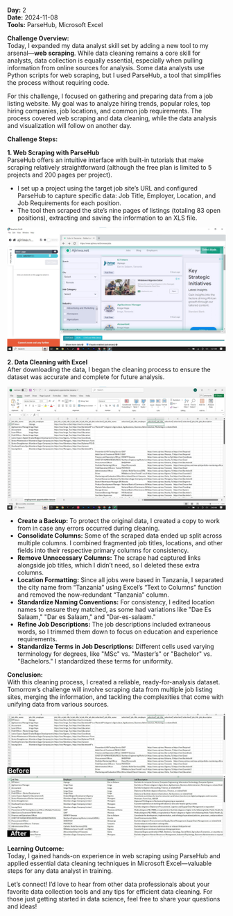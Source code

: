 **Day:** 2  
**Date:** 2024-11-08  
**Tools:** ParseHub, Microsoft Excel  


**Challenge Overview:**  
Today, I expanded my data analyst skill set by adding a new tool to my arsenal—**web scraping**. While data cleaning remains a core skill for analysts, data collection is equally essential, especially when pulling information from online sources for analysis. Some data analysts use Python scripts for web scraping, but I used ParseHub, a tool that simplifies the process without requiring code.

For this challenge, I focused on gathering and preparing data from a job listing website. My goal was to analyze hiring trends, popular roles, top hiring companies, job locations, and common job requirements. The process covered web scraping and data cleaning, while the data analysis and visualization will follow on another day.


**Challenge Steps:**

**1. Web Scraping with ParseHub**  
ParseHub offers an intuitive interface with built-in tutorials that make scraping relatively straightforward (although the free plan is limited to 5 projects and 200 pages per project).  
- I set up a project using the target job site’s URL and configured ParseHub to capture specific data: Job Title, Employer, Location, and Job Requirements for each position.  
- The tool then scraped the site’s nine pages of listings (totaling 83 open positions), extracting and saving the information to an XLS file.

![ParseHub Dashboard](https://github.com/ShafiiRJuma/30-Days-Challenge-Data-Analysis/blob/main/DayTwoScreenshots/ParseHub1.jpg)

**2. Data Cleaning with Excel**  
After downloading the data, I began the cleaning process to ensure the dataset was accurate and complete for future analysis.

![Raw datase](https://github.com/ShafiiRJuma/30-Days-Challenge-Data-Analysis/blob/main/DayTwoScreenshots/JDRaw.jpg)

- **Create a Backup:** To protect the original data, I created a copy to work from in case any errors occurred during cleaning.  
- **Consolidate Columns:** Some of the scraped data ended up split across multiple columns. I combined fragmented job titles, locations, and other fields into their respective primary columns for consistency.  
- **Remove Unnecessary Columns:** The scrape had captured links alongside job titles, which I didn’t need, so I deleted these extra columns.  
- **Location Formatting:** Since all jobs were based in Tanzania, I separated the city name from “Tanzania” using Excel’s “Text to Columns” function and removed the now-redundant “Tanzania” column.  
- **Standardize Naming Conventions:** For consistency, I edited location names to ensure they matched, as some had variations like "Dae Es Salaam," "Dar es Salaam," and "Dar-es-salaam."  
- **Refine Job Descriptions:** The job descriptions included extraneous words, so I trimmed them down to focus on education and experience requirements.  
- **Standardize Terms in Job Descriptions:** Different cells used varying terminology for degrees, like "MSc" vs. "Master’s" or "Bachelor" vs. "Bachelors." I standardized these terms for uniformity.

**Conclusion:**  
With this cleaning process, I created a reliable, ready-for-analysis dataset. Tomorrow’s challenge will involve scraping data from multiple job listing sites, merging the information, and tackling the complexities that come with unifying data from various sources.

![Before and After](https://github.com/ShafiiRJuma/30-Days-Challenge-Data-Analysis/blob/main/DayTwoScreenshots/Before.jpg)

**Learning Outcome:**  
Today, I gained hands-on experience in web scraping using ParseHub and applied essential data cleaning techniques in Microsoft Excel—valuable steps for any data analyst in training.  

Let’s connect! I’d love to hear from other data professionals about your favorite data collection tools and any tips for efficient data cleaning. For those just getting started in data science, feel free to share your questions and ideas! 
